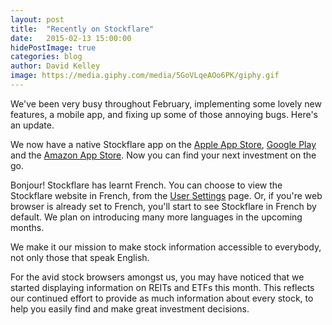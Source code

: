 ```yaml
---
layout: post
title:  "Recently on Stockflare"
date:   2015-02-13 15:00:00
hidePostImage: true
categories: blog
author: David Kelley
image: https://media.giphy.com/media/5GoVLqeAOo6PK/giphy.gif
---
```


We've been very busy throughout February, implementing some lovely new features, a mobile app, and fixing up some of those annoying bugs. Here's an update.

We now have a native Stockflare app on the [Apple App Store](), [Google Play](https://play.google.com/store/apps/details?id=com.stockflare.app) and the [Amazon App Store](http://www.amazon.com/Stockflare-Ltd/dp/B00SYWNM7O). Now you can find your next investment on the go.

Bonjour! Stockflare has learnt French. You can choose to view the Stockflare website in French, from the [User Settings](https://stockflare.com/settings) page. Or, if you're web browser is already set to French, you'll start to see Stockflare in French by default. We plan on introducing many more languages in the upcoming months.

We make it our mission to make stock information accessible to everybody, not only those that speak English.

For the avid stock browsers amongst us, you may have noticed that we started displaying information on REITs and ETFs this month. This reflects our continued effort to provide as much information about every stock, to help you easily find and make great investment decisions.
